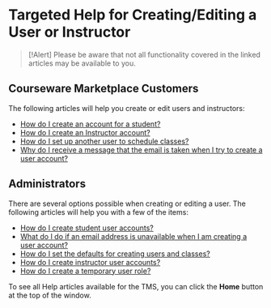 # Targeted Help for Creating/Editing a User or Instructor

> [!Alert] Please be aware that not all functionality covered in the linked articles may be available to you.

## Courseware Marketplace Customers

The following articles will help you create or edit users and instructors:

- [How do I create an account for a student?](../arvato-marketplace/user-accounts/create-student-account.md)
- [How do I create an Instructor account?](../arvato-marketplace/user-accounts/create-instructor-account.md)
- [How do I set up another user to schedule classes?](../arvato-marketplace/user-accounts/create-operations-manager.md)
- [Why do I receive a message that the email is taken when I try to create a user account?](../arvato-marketplace/user-accounts/email-taken-message.md)

## Administrators

There are several options possible when creating or editing a user. The following articles will help you with a few of the items: 

- [How do I create student user accounts?](../tms-administrators/users/student-management/create-student-user-accounts.md)
- [What do I do if an email address is unavailable when I am creating a user account?](../tms-administrators/users/student-management/email-address-unavailable.md)
- [How do I set the defaults for creating users and classes?](../tms-administrators/tms-fundamentals/set-defaults-for-creating-users-and-classes.md)
- [How do I create instructor user accounts?](../tms-administrators/users/instructor-management/create-instructor-user-accounts.md)
- [How do I create a temporary user role?](../tms-administrators/users/student-management/create-temporary-user-role.md)

To see all Help articles available for the TMS, you can click the **Home** button at the top of the window.
